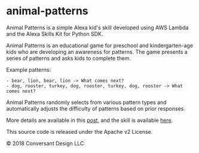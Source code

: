 
# animal-patterns

Animal Patterns is a simple Alexa kid's skill developed using AWS Lambda and the Alexa Skills Kit for Python SDK.

Animal Patterns is an educational game for preschool and kindergarten-age kids who are developing an awareness for patterns. The game presents a series of patterns and asks kids to complete them.

Example patterns:

```
- bear, lion, bear, lion -> What comes next?
- dog, rooster, turkey, dog, rooster, turkey, dog, rooster -> What comes next?
```

Animal Patterns randomly selects from various pattern types and automatically adjusts the difficulty of patterns based on prior responses.

More details are available in this [post](https://naveensunkavally.com/2018/07/16/what-i-learned-from-building-an-alexa-kids-skill-with-the-new-alexa-python-sdk/), and the skill is available [here](https://www.amazon.com/Conversant-Design-LLC-Animal-Patterns/dp/B07FDD9R2T).

This source code is released under the Apache v2 License.

&copy; 2018 Conversant Design LLC
